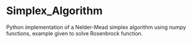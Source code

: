 # Simplex_Algorithm
Python implementation of a Nelder-Mead simplex algorithm using numpy functions, example given to solve Rosenbrock function.
